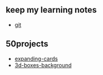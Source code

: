 ## keep my learning notes
* [git](./git/git.md) 

## 50projects
* [expanding-cards](./50days50projects/day1/expandingCards.html)
* [3d-boxes-background](./50days50projects/day2/3d-boxes-background.html)
